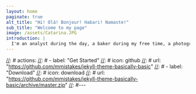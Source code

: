```yaml
---
layout: home
paginate: true
alt_title: "Hi! Olá! Bonjour! Habari! Namaste!"
sub_title: "Welcome to my page"
image: /assets/Catarina.JPG
introduction: |
  I'm an analyst during the day, a baker during my free time, a photographer when I'm roaming around the world and a lifetime student.
---
```

[//]: #
[//]: # actions:
[//]: #  - label: "Get Started"
[//]: #    icon: github
[//]: #    url: "https://github.com/mmistakes/jekyll-theme-basically-basic"
[//]: #  - label: "Download"
[//]: #    icon: download
[//]: #    url: "https://github.com/mmistakes/jekyll-theme-basically-basic/archive/master.zip"
 [//]: #---
